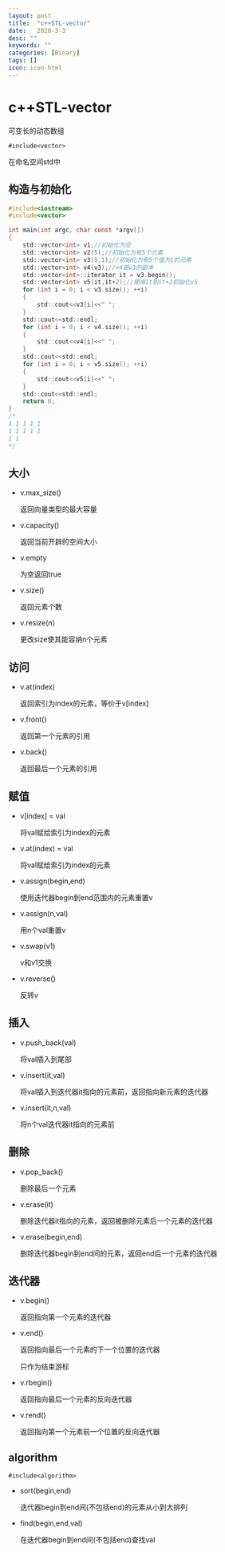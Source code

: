 ```yaml
---
layout: post
title:  "c++STL-vector"
date:   2020-3-3
desc: ""
keywords: ""
categories: [Binary]
tags: []
icon: icon-html
---
```


# c++STL-vector

可变长的动态数组

```
#include<vector>
```

在命名空间std中

## 构造与初始化

```c
#include<iostream>
#include<vector>

int main(int argc, char const *argv[])
{
	std::vector<int> v1;//初始化为空
	std::vector<int> v2(5);//初始化为有5个元素
	std::vector<int> v3(5,1);//初始化为有5个值为1的元素
	std::vector<int> v4(v3);//v4是v3的副本
	std::vector<int>::iterator it = v3.begin();
	std::vector<int> v5(it,it+2);//使用it到it+2初始化v5
	for (int i = 0; i < v3.size(); ++i)
	{
		std::cout<<v3[i]<<" ";
	}
	std::cout<<std::endl;
	for (int i = 0; i < v4.size(); ++i)
	{
		std::cout<<v4[i]<<" ";
	}
	std::cout<<std::endl;
	for (int i = 0; i < v5.size(); ++i)
	{
		std::cout<<v5[i]<<" ";
	}
	std::cout<<std::endl;
	return 0;
}
/*
1 1 1 1 1
1 1 1 1 1
1 1
*/
```



## 大小

* v.max_size()

  返回向量类型的最大容量

* v.capacity()

  返回当前开辟的空间大小

* v.empty

  为空返回true

* v.size()

  返回元素个数

* v.resize(n)

  更改size使其能容纳n个元素

## 访问

* v.at(index)

  返回索引为index的元素，等价于v[index]

* v.front()

  返回第一个元素的引用

* v.back()

  返回最后一个元素的引用

## 赋值

* v[index] = val

  将val赋给索引为index的元素

* v.at(index) = val

  将val赋给索引为index的元素

* v.assign(begin,end)

  使用迭代器begin到end范围内的元素重置v

* v.assign(n,val)

  用n个val重置v

* v.swap(v1)

  v和v1交换

* v.reverse()

  反转v

## 插入

* v.push_back(val)

  将val插入到尾部

* v.insert(it,val)

  将val插入到迭代器it指向的元素前，返回指向新元素的迭代器

* v.insert(it,n,val)

  将n个val迭代器it指向的元素前

## 删除

* v.pop_back()

  删除最后一个元素

* v.erase(it)

  删除迭代器it指向的元素，返回被删除元素后一个元素的迭代器

* v.erase(begin,end)

  删除迭代器begin到end间的元素，返回end后一个元素的迭代器

## 迭代器

* v.begin()

  返回指向第一个元素的迭代器

* v.end()

  返回指向最后一个元素的下一个位置的迭代器

  只作为结束游标

* v.rbegin()

  返回指向最后一个元素的反向迭代器

* v.rend()

  返回指向第一个元素前一个位置的反向迭代器

## algorithm

```
#include<algorithm>
```

* sort(begin,end)

  迭代器begin到end间(不包括end)的元素从小到大排列

* find(begin,end,val)

  在迭代器begin到end间(不包括end)查找val